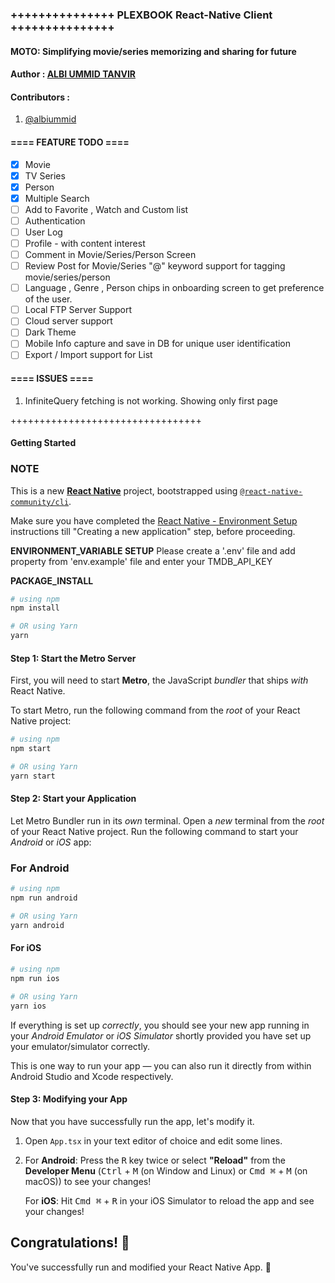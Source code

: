 ### +++++++++++++++ PLEXBOOK React-Native Client +++++++++++++++

#### MOTO: Simplifying movie/series memorizing and sharing for future

#### Author : [ALBI UMMID TANVIR](https://linkedin.com/in/albiummid)

#### Contributors :

1. [@albiummid](https://github.com/albiummid)

#### ==== FEATURE TODO ====

- [x] Movie
- [x] TV Series
- [x] Person
- [x] Multiple Search
- [ ] Add to Favorite , Watch and Custom list
- [ ] Authentication
- [ ] User Log
- [ ] Profile - with content interest
- [ ] Comment in Movie/Series/Person Screen
- [ ] Review Post for Movie/Series "@" keyword support for tagging movie/series/person
- [ ] Language , Genre , Person chips in onboarding screen to get preference of the user.
- [ ] Local FTP Server Support
- [ ] Cloud server support
- [ ] Dark Theme
- [ ] Mobile Info capture and save in DB for unique user identification
- [ ] Export / Import support for List

#### ==== ISSUES ====

1. InfiniteQuery fetching is not working. Showing only first page

+++++++++++++++++++++++++++++++++

#### Getting Started

### NOTE

This is a new [**React Native**](https://reactnative.dev) project, bootstrapped using [`@react-native-community/cli`](https://github.com/react-native-community/cli).

Make sure you have completed the [React Native - Environment Setup](https://reactnative.dev/docs/environment-setup) instructions till "Creating a new application" step, before proceeding.

**ENVIRONMENT_VARIABLE SETUP**
Please create a '.env' file and add property from 'env.example' file and enter your TMDB_API_KEY

**PACKAGE_INSTALL**

```bash
# using npm
npm install

# OR using Yarn
yarn
```

#### Step 1: Start the Metro Server

First, you will need to start **Metro**, the JavaScript _bundler_ that ships _with_ React Native.

To start Metro, run the following command from the _root_ of your React Native project:

```bash
# using npm
npm start

# OR using Yarn
yarn start
```

#### Step 2: Start your Application

Let Metro Bundler run in its _own_ terminal. Open a _new_ terminal from the _root_ of your React Native project. Run the following command to start your _Android_ or _iOS_ app:

### For Android

```bash
# using npm
npm run android

# OR using Yarn
yarn android
```

#### For iOS

```bash
# using npm
npm run ios

# OR using Yarn
yarn ios
```

If everything is set up _correctly_, you should see your new app running in your _Android Emulator_ or _iOS Simulator_ shortly provided you have set up your emulator/simulator correctly.

This is one way to run your app — you can also run it directly from within Android Studio and Xcode respectively.

#### Step 3: Modifying your App

Now that you have successfully run the app, let's modify it.

1. Open `App.tsx` in your text editor of choice and edit some lines.
2. For **Android**: Press the <kbd>R</kbd> key twice or select **"Reload"** from the **Developer Menu** (<kbd>Ctrl</kbd> + <kbd>M</kbd> (on Window and Linux) or <kbd>Cmd ⌘</kbd> + <kbd>M</kbd> (on macOS)) to see your changes!

   For **iOS**: Hit <kbd>Cmd ⌘</kbd> + <kbd>R</kbd> in your iOS Simulator to reload the app and see your changes!

## Congratulations! :tada:

You've successfully run and modified your React Native App. :partying_face:
